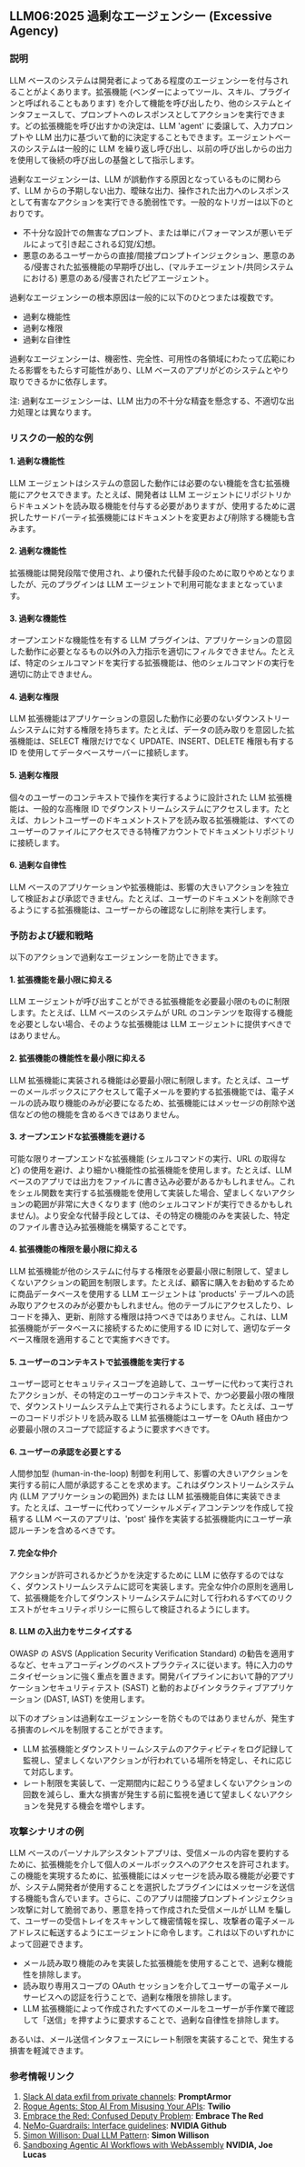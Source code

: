 ## LLM06:2025 過剰なエージェンシー (Excessive Agency)

### 説明

LLM ベースのシステムは開発者によってある程度のエージェンシーを付与されることがよくあります。拡張機能 (ベンダーによってツール、スキル、プラグインと呼ばれることもあります) を介して機能を呼び出したり、他のシステムとインタフェースして、プロンプトへのレスポンスとしてアクションを実行できます。どの拡張機能を呼び出すかの決定は、LLM 'agent' に委譲して、入力プロンプトや LLM 出力に基づいて動的に決定することもできます。エージェントベースのシステムは一般的に LLM を繰り返し呼び出し、以前の呼び出しからの出力を使用して後続の呼び出しの基盤として指示します。

過剰なエージェンシーは、LLM が誤動作する原因となっているものに関わらず、LLM からの予期しない出力、曖昧な出力、操作された出力へのレスポンスとして有害なアクションを実行できる脆弱性です。一般的なトリガーは以下のとおりです。
* 不十分な設計での無害なプロンプト、または単にパフォーマンスが悪いモデルによって引き起こされる幻覚/幻想。
* 悪意のあるユーザーからの直接/間接プロンプトインジェクション、悪意のある/侵害された拡張機能の早期呼び出し、(マルチエージェント/共同システムにおける) 悪意のある/侵害されたピアエージェント。

過剰なエージェンシーの根本原因は一般的に以下のひとつまたは複数です。
* 過剰な機能性
* 過剰な権限
* 過剰な自律性

過剰なエージェンシーは、機密性、完全性、可用性の各領域にわたって広範にわたる影響をもたらす可能性があり、LLM ベースのアプリがどのシステムとやり取りできるかに依存します。

注: 過剰なエージェンシーは、LLM 出力の不十分な精査を懸念する、不適切な出力処理とは異なります。

### リスクの一般的な例

#### 1. 過剰な機能性
  LLM エージェントはシステムの意図した動作には必要のない機能を含む拡張機能にアクセスできます。たとえば、開発者は LLM エージェントにリポジトリからドキュメントを読み取る機能を付与する必要がありますが、使用するために選択したサードパーティ拡張機能にはドキュメントを変更および削除する機能も含みます。
#### 2. 過剰な機能性
  拡張機能は開発段階で使用され、より優れた代替手段のために取りやめとなりましたが、元のプラグインは LLM エージェントで利用可能なままとなっています。
#### 3. 過剰な機能性
  オープンエンドな機能性を有する LLM プラグインは、アプリケーションの意図した動作に必要となるもの以外の入力指示を適切にフィルタできません。たとえば、特定のシェルコマンドを実行する拡張機能は、他のシェルコマンドの実行を適切に防止できません。
#### 4. 過剰な権限
  LLM 拡張機能はアプリケーションの意図した動作に必要のないダウンストリームシステムに対する権限を持ちます。たとえば、データの読み取りを意図した拡張機能は、SELECT 権限だけでなく UPDATE、INSERT、DELETE 権限も有する ID を使用してデータベースサーバーに接続します。
#### 5. 過剰な権限
  個々のユーザーのコンテキストで操作を実行するように設計された LLM 拡張機能は、一般的な高権限 ID でダウンストリームシステムにアクセスします。たとえば、カレントユーザーのドキュメントストアを読み取る拡張機能は、すべてのユーザーのファイルにアクセスできる特権アカウントでドキュメントリポジトリに接続します。
#### 6. 過剰な自律性
  LLM ベースのアプリケーションや拡張機能は、影響の大きいアクションを独立して検証および承認できません。たとえば、ユーザーのドキュメントを削除できるようにする拡張機能は、ユーザーからの確認なしに削除を実行します。

### 予防および緩和戦略

以下のアクションで過剰なエージェンシーを防止できます。

#### 1. 拡張機能を最小限に抑える
  LLM エージェントが呼び出すことができる拡張機能を必要最小限のものに制限します。たとえば、LLM ベースのシステムが URL のコンテンツを取得する機能を必要としない場合、そのような拡張機能は LLM エージェントに提供すべきではありません。
#### 2. 拡張機能の機能性を最小限に抑える
  LLM 拡張機能に実装される機能は必要最小限に制限します。たとえば、ユーザーのメールボックスにアクセスして電子メールを要約する拡張機能では、電子メールの読み取り機能のみが必要になるため、拡張機能にはメッセージの削除や送信などの他の機能を含めるべきではありません。
#### 3. オープンエンドな拡張機能を避ける
  可能な限りオープンエンドな拡張機能 (シェルコマンドの実行、URL の取得など) の使用を避け、より細かい機能性の拡張機能を使用します。たとえば、LLM ベースのアプリでは出力をファイルに書き込み必要があるかもしれません。これをシェル関数を実行する拡張機能を使用して実装した場合、望ましくないアクションの範囲が非常に大きくなります (他のシェルコマンドが実行できるかもしれません)。より安全な代替手段としては、その特定の機能のみを実装した、特定のファイル書き込み拡張機能を構築することです。
#### 4. 拡張機能の権限を最小限に抑える
  LLM 拡張機能が他のシステムに付与する権限を必要最小限に制限して、望ましくないアクションの範囲を制限します。たとえば、顧客に購入をお勧めするために商品データベースを使用する LLM エージェントは 'products' テーブルへの読み取りアクセスのみが必要かもしれません。他のテーブルにアクセスしたり、レコードを挿入、更新、削除する権限は持つべきではありません。これは、LLM 拡張機能がデータベースに接続するために使用する ID に対して、適切なデータベース権限を適用することで実施すべきです。
#### 5. ユーザーのコンテキストで拡張機能を実行する
  ユーザー認可とセキュリティスコープを追跡して、ユーザーに代わって実行されたアクションが、その特定のユーザーのコンテキストで、かつ必要最小限の権限で、ダウンストリームシステム上で実行されるようにします。たとえば、ユーザーのコードリポジトリを読み取る LLM 拡張機能はユーザーを OAuth 経由かつ必要最小限のスコープで認証するように要求すべきです。
#### 6. ユーザーの承認を必要とする
  人間参加型 (human-in-the-loop) 制御を利用して、影響の大きいアクションを実行する前に人間が承認することを求めます。これはダウンストリームシステム内 (LLM アプリケーションの範囲外) または LLM 拡張機能自体に実装できます。たとえば、ユーザーに代わってソーシャルメディアコンテンツを作成して投稿する LLM ベースのアプリは、'post' 操作を実装する拡張機能内にユーザー承認ルーチンを含めるべきです。
#### 7. 完全な仲介
  アクションが許可されるかどうかを決定するために LLM に依存するのではなく、ダウンストリームシステムに認可を実装します。完全な仲介の原則を適用して、拡張機能を介してダウンストリームシステムに対して行われるすべてのリクエストがセキュリティポリシーに照らして検証されるようにします。
#### 8. LLM の入出力をサニタイズする
  OWASP の ASVS (Application Security Verification Standard) の勧告を適用するなど、セキュアコーディングのベストプラクティスに従います。特に入力のサニタイゼーションに強く重点を置きます。開発パイプラインにおいて静的アプリケーションセキュリティテスト (SAST) と動的およびインタラクティブアプリケーション (DAST, IAST) を使用します。

以下のオプションは過剰なエージェンシーを防ぐものではありませんが、発生する損害のレベルを制限することができます。

- LLM 拡張機能とダウンストリームシステムのアクティビティをログ記録して監視し、望ましくないアクションが行われている場所を特定し、それに応じて対応します。
- レート制限を実装して、一定期間内に起こりうる望ましくないアクションの回数を減らし、重大な損害が発生する前に監視を通じて望ましくないアクションを発見する機会を増やします。

### 攻撃シナリオの例

LLM ベースのパーソナルアシスタントアプリは、受信メールの内容を要約するために、拡張機能を介して個人のメールボックスへのアクセスを許可されます。この機能を実現するために、拡張機能にはメッセージを読み取る機能が必要ですが、システム開発者が使用することを選択したプラグインにはメッセージを送信する機能も含んでいます。さらに、このアプリは間接プロンプトインジェクション攻撃に対して脆弱であり、悪意を持って作成された受信メールが LLM を騙して、ユーザーの受信トレイをスキャンして機密情報を探し、攻撃者の電子メールアドレスに転送するようにエージェントに命令します。これは以下のいずれかによって回避できます。
* メール読み取り機能のみを実装した拡張機能を使用することで、過剰な機能性を排除します。
* 読み取り専用スコープの OAuth セッションを介してユーザーの電子メールサービスへの認証を行うことで、過剰な権限を排除します。
* LLM 拡張機能によって作成されたすべてのメールをユーザーが手作業で確認して「送信」を押すように要求することで、過剰な自律性を排除します。

あるいは、メール送信インタフェースにレート制限を実装することで、発生する損害を軽減できます。

### 参考情報リンク

1. [Slack AI data exfil from private channels](https://promptarmor.substack.com/p/slack-ai-data-exfiltration-from-private): **PromptArmor**
2. [Rogue Agents: Stop AI From Misusing Your APIs](https://www.twilio.com/en-us/blog/rogue-ai-agents-secure-your-apis): **Twilio**
3. [Embrace the Red: Confused Deputy Problem](https://embracethered.com/blog/posts/2023/chatgpt-cross-plugin-request-forgery-and-prompt-injection./): **Embrace The Red**
4. [NeMo-Guardrails: Interface guidelines](https://github.com/NVIDIA/NeMo-Guardrails/blob/main/docs/security/guidelines.md): **NVIDIA Github**
5. [Simon Willison: Dual LLM Pattern](https://simonwillison.net/2023/Apr/25/dual-llm-pattern/): **Simon Willison**
6. [Sandboxing Agentic AI Workflows with WebAssembly](https://developer.nvidia.com/blog/sandboxing-agentic-ai-workflows-with-webassembly/) **NVIDIA, Joe Lucas**
